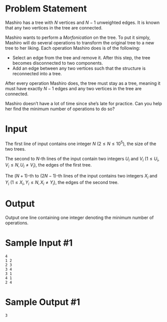 # Problem Statement

Mashiro has a tree with $N$ vertices and $N - 1$ unweighted edges. It is known that any two vertices in the tree are connected.

Mashiro wants to perform a *Morfonication* on the tree. To put it simply, Mashiro will do several operations to transform the original tree to a new tree to her liking. Each operation Mashiro does is of the following:

- Select an edge from the tree and remove it. After this step, the tree becomes disconnected to two components.
- Add an edge between any two vertices such that the structure is reconnected into a tree.

After every operation Mashiro does, the tree must stay as a tree, meaning it must have exactly $N - 1$ edges and any two vertices in the tree are connected.

Mashiro doesn’t have a lot of time since she’s late for practice. Can you help her find the minimum number of operations to do so?

# Input

The first line of input contains one integer $N$ $(2 \leq N \leq 10^5)$, the size of the two trees.

The second to $N$-th lines of the input contain two integers $U_i$ and $V_i$ $(1 \leq U_i, V_i \leq N, U_i \neq V_i)$, the edges of the first tree.

The $(N+1)$-th to $(2N−1)$-th lines of the input contains two integers $X_i$ and $Y_i$ $(1 \leq X_i, Y_i \leq N, X_i \neq Y_i)$, the edges of the second tree.

# Output

Output one line containing one integer denoting the minimum number of operations.

# Sample Input #1
```
4
1 2
2 3
3 4
3 1
4 1
2 4
```
# Sample Output #1
```
3
```
